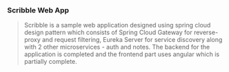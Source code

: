### Scribble Web App
> Scribble is a sample web application designed using spring cloud design pattern which consists of Spring Cloud Gateway for reverse-proxy and request filtering, Eureka Server for service discovery along with 2 other microservices - auth and notes. The backend for the application is completed and the frontend part uses angular which is partially complete.